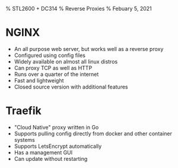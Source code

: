 % STL2600 + DC314
% Reverse Proxies
% Febuary 5, 2021

# NGINX

 - An all purpose web server, but works well as a reverse proxy
 - Configured using config files
 - Widely available on almost all linux distros
 - Can proxy TCP as well as HTTP
 - Runs over a quarter of the internet
 - Fast and lightweight
 - Closed source version with additional features

# Traefik

 - "Cloud Native" proxy written in Go
 - Supports pulling config directly from docker and other container systems
 - Supports LetsEncrypt automatically
 - Has a management GUI
 - Can update without restarting
